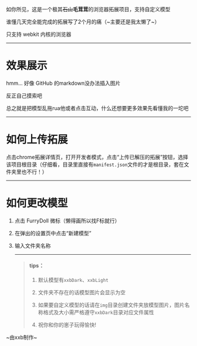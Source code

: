 如你所见，这是一个极其~~石山~~**毛茸茸**的浏览器拓展项目，支持自定义模型

谁懂几天完全能完成的拓展写了2个月的痛（~主要还是我太懒了~）

只支持 webkit 内核的浏览器

---

# 效果展示

hmm... 好像 GitHub 的markdown没办法插入图片

反正自己摸索吧

总之就是把模型乱拖rua他或者点击互动，什么还想要更多效果先看懂我的一坨吧

---

# 如何上传拓展

点击chrome拓展详情页，打开开发者模式，点击“上传已解压的拓展”按钮，选择该项目根目录（仔细看，目录里直接有```manifest.json```文件的才是根目录，套在文件夹里也不行！）

---

# 如何更改模型

1. 点击 FurryDoll 微标（懒得画所以找F标就行）

2. 在弹出的设置页中点击“新建模型”

3. 输入文件夹名称

   ---

   > #### tips：
   >
   > 1. 默认模型有```xxbDark```、```xxbLight```
   >
   > 2. 文件夹不存在的话模型图片会显示为空
   > 3. 如果要自定义模型的话请在```img```目录创建文件夹放模型图片，图片名称格式及大小需严格遵守```xxbDark```目录对应文件属性
   > 4. 祝你和你的崽子玩得愉快!

~由xxb制作~

